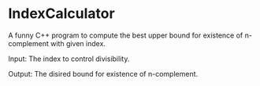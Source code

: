 # IndexCalculator
A funny C++ program to compute the best upper bound for existence of n-complement with given index.

Input: The index to control divisibility.

Output: The disired bound for existence of n-complement.
